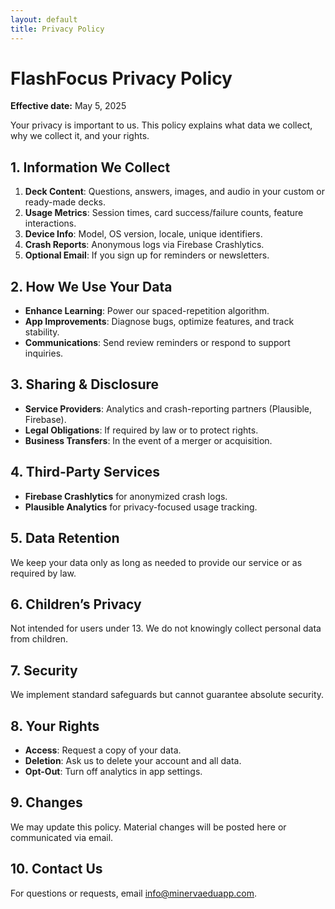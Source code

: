```yaml
---
layout: default
title: Privacy Policy
---
```


# FlashFocus Privacy Policy

**Effective date:** May 5, 2025

Your privacy is important to us. This policy explains what data we collect, why we collect it, and your rights.

## 1. Information We Collect

1. **Deck Content**: Questions, answers, images, and audio in your custom or ready-made decks.  
2. **Usage Metrics**: Session times, card success/failure counts, feature interactions.  
3. **Device Info**: Model, OS version, locale, unique identifiers.  
4. **Crash Reports**: Anonymous logs via Firebase Crashlytics.  
5. **Optional Email**: If you sign up for reminders or newsletters.

## 2. How We Use Your Data

- **Enhance Learning**: Power our spaced-repetition algorithm.  
- **App Improvements**: Diagnose bugs, optimize features, and track stability.  
- **Communications**: Send review reminders or respond to support inquiries.

## 3. Sharing & Disclosure

- **Service Providers**: Analytics and crash-reporting partners (Plausible, Firebase).  
- **Legal Obligations**: If required by law or to protect rights.  
- **Business Transfers**: In the event of a merger or acquisition.

## 4. Third-Party Services

- **Firebase Crashlytics** for anonymized crash logs.  
- **Plausible Analytics** for privacy-focused usage tracking.

## 5. Data Retention

We keep your data only as long as needed to provide our service or as required by law.

## 6. Children’s Privacy

Not intended for users under 13. We do not knowingly collect personal data from children.

## 7. Security

We implement standard safeguards but cannot guarantee absolute security.

## 8. Your Rights

- **Access**: Request a copy of your data.  
- **Deletion**: Ask us to delete your account and all data.  
- **Opt-Out**: Turn off analytics in app settings.

## 9. Changes

We may update this policy. Material changes will be posted here or communicated via email.

## 10. Contact Us

For questions or requests, email [info@minervaeduapp.com](mailto:info@minervaeduapp.com).

